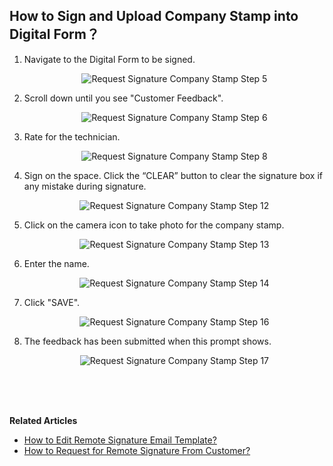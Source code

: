 ## How to Sign and Upload Company Stamp into Digital Form？

1. Navigate to the Digital Form to be signed. 

   <p align="center">
      <img src="img/Request_Signature_Company_Stamp_Step_5.png" alt="Request Signature Company Stamp Step 5">
   </p>

2. Scroll down until you see "Customer Feedback".

   <p align="center">
      <img src="img/Request_Signature_Company_Stamp_Step_6.png" alt="Request Signature Company Stamp Step 6">
   </p>

3. Rate for the technician.

   <p align="center">
      <img src="img/Request_Signature_Company_Stamp_Step_8.png" alt="Request Signature Company Stamp Step 8">
   </p>

4. Sign on the space. Click the “CLEAR” button to clear the signature box if any mistake during signature.

    <p align="center">
      <img src="img/Request_Signature_Company_Stamp_Step_12.png" alt="Request Signature Company Stamp Step 12">
    </p>

5. Click on the camera icon to take photo for the company stamp.

    <p align="center">
      <img src="img/Request_Signature_Company_Stamp_Step_13.png" alt="Request Signature Company Stamp Step 13">
    </p>

6. Enter the name. 

    <p align="center">
      <img src="img/Request_Signature_Company_Stamp_Step_14.png" alt="Request Signature Company Stamp Step 14">
    </p>

7. Click "SAVE".

    <p align="center">
      <img src="img/Request_Signature_Company_Stamp_Step_16.png" alt="Request Signature Company Stamp Step 16">
    </p>

8. The feedback has been submitted when this prompt shows.

    <p align="center">
      <img src="img/Request_Signature_Company_Stamp_Step_17.png" alt="Request Signature Company Stamp Step 17">
    </p>
    <br><br><br>

**Related Articles**
- [How to Edit Remote Signature Email Template?](Edit_Remote_Signature_Email_Template.md)
- [How to Request for Remote Signature From Customer?](How_to_Get_Remote_Signature_From_Customer.md)
  
